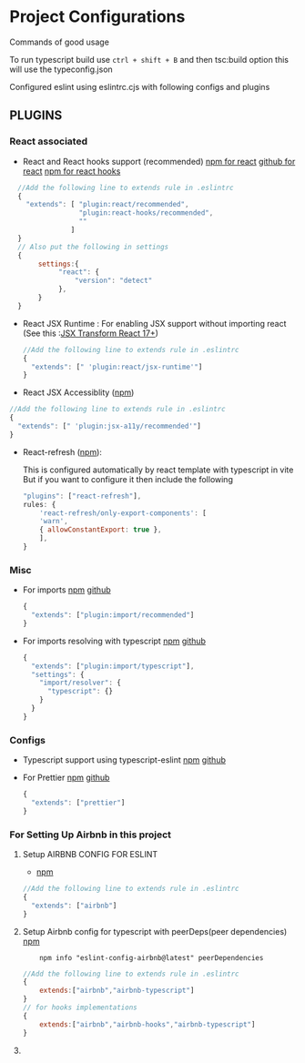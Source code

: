 


# Project Configurations

Commands of good usage

To run typescript build use `ctrl + shift + B` and then tsc:build option this will use the typeconfig.json

Configured eslint using eslintrc.cjs with following configs and plugins

## PLUGINS

### **React associated**

- React and React hooks support (recommended)
  [npm for react](https://github.com/prettier/eslint-plugin-prettier)
  [github for react](https://github.com/jsx-eslint/eslint-plugin-react)
  [npm for react hooks](https://www.npmjs.com/package/eslint-plugin-react-hooks)

```javascript 
  //Add the following line to extends rule in .eslintrc
  {
    "extends": [ "plugin:react/recommended",
                 "plugin:react-hooks/recommended",
                 ""
               ]
  }
  // Also put the following in settings
  {
       settings:{
            "react": {
                "version": "detect"
            },
       }
  }

```

- React JSX Runtime : For enabling JSX support without importing react (See this :[JSX Transform React 17+](https://legacy.reactjs.org/blog/2020/09/22/introducing-the-new-jsx-transform.html))

  ```javascript
  //Add the following line to extends rule in .eslintrc
  {
    "extends": [" 'plugin:react/jsx-runtime'"]
  }
  ```

- React JSX Accessiblity ([npm](https://www.npmjs.com/package/eslint-plugin-jsx-a11y))

```javascript
//Add the following line to extends rule in .eslintrc
{
  "extends": [" 'plugin:jsx-a11y/recommended'"]
}
```

- React-refresh ([npm](https://www.npmjs.com/package/react-refresh)):

  This is configured automatically by react template with typescript in vite
  But if you want to configure it then include the following

  ```javascript
  "plugins": ["react-refresh"],
  rules: {
      'react-refresh/only-export-components': [
      'warn',
      { allowConstantExport: true },
      ],
  }
  ```

### Misc

- For imports
  [npm](https://www.npmjs.com/package/eslint-plugin-import)
  [github](https://github.com/import-js/eslint-plugin-import)

  ```javascript
  {
    "extends": ["plugin:import/recommended"]
  }
  ```

- For imports resolving with typescript
  [npm](https://www.npmjs.com/package/eslint-import-resolver-typescript)
  [github](https://github.com/import-js/eslint-import-resolver-typescript)

  ```javascript
  {
    "extends": ["plugin:import/typescript"],
    "settings": {
      "import/resolver": {
        "typescript": {}
      }
    }
  }
  ```

### Configs

- Typescript support using typescript-eslint
  [npm](https://www.npmjs.com/package/@typescript-eslint/eslint-plugin)
  [github](https://github.com/typescript-eslint/typescript-eslint)

- For Prettier
  [npm](https://www.npmjs.com/package/eslint-plugin-prettier)
  [github](https://github.com/prettier/eslint-plugin-prettier)

  ```javascript
  {
    "extends": ["prettier"]
  }
  ```

### For Setting Up Airbnb in this project

1. Setup AIRBNB CONFIG FOR ESLINT

   - [npm](https://www.npmjs.com/package/eslint-config-airbnb)

   ```javascript
   //Add the following line to extends rule in .eslintrc
   {
     "extends": ["airbnb"]
   }
   ```

2. Setup Airbnb config for typescript with peerDeps(peer dependencies)
   [npm](https://www.npmjs.com/package/eslint-config-airbnb)

   ```shell
       npm info "eslint-config-airbnb@latest" peerDependencies

   ```

   ```javascript
   //Add the following line to extends rule in .eslintrc
   {
       extends:["airbnb","airbnb-typescript"]
   }
   // for hooks implementations
   {
       extends:["airbnb","airbnb-hooks","airbnb-typescript"]
   }
   ```

3.

